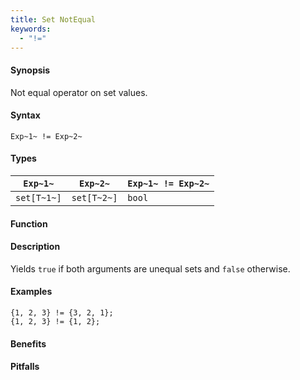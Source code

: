 ```yaml
---
title: Set NotEqual
keywords:
  - "!="
---
```


#### Synopsis

Not equal operator on set values.

#### Syntax

`Exp~1~ != Exp~2~`

#### Types


| `Exp~1~`    |  `Exp~2~`    | `Exp~1~ != Exp~2~`  |
| --- | --- | --- |
| `set[T~1~]` |  `set[T~2~]` | `bool`                |


#### Function

#### Description

Yields `true` if both arguments are unequal sets and `false` otherwise.

#### Examples

```rascal-shell
{1, 2, 3} != {3, 2, 1};
{1, 2, 3} != {1, 2};
```

#### Benefits

#### Pitfalls

